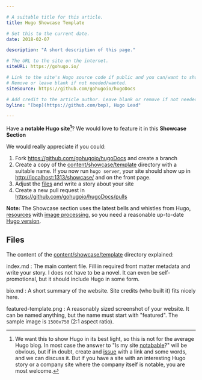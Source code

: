```yaml
---

# A suitable title for this article.
title: Hugo Showcase Template

# Set this to the current date.
date: 2018-02-07

description: "A short description of this page."

# The URL to the site on the internet.
siteURL: https://gohugo.io/

# Link to the site's Hugo source code if public and you can/want to share.
# Remove or leave blank if not needed/wanted.
siteSource: https://github.com/gohugoio/hugoDocs

# Add credit to the article author. Leave blank or remove if not needed/wanted.
byline: "[bep](https://github.com/bep), Hugo Lead"

---
```


Have a **notable Hugo site[^1]**? We would love to feature it in this **Showcase Section**

We would really appreciate if you could:

1. Fork https://github.com/gohugoio/hugoDocs and create a branch
1. Create a copy of the [content/showcase/template](https://github.com/gohugoio/hugoDocs/tree/master/content/showcase/template) directory with a suitable name. If you now run `hugo server`, your site should show up in [http://localhost:1313/showcase/](http://localhost:1313/showcase/) and on the front page.
2. Adjust the [files](#files) and write a story about your site
3. Create a new pull request in https://github.com/gohugoio/hugoDocs/pulls

**Note:** The Showcase section uses the latest bells and whistles from Hugo, [resources](/content-management/page-resources/) with [image processing](/content-management/image-processing/), so you need a reasonable up-to-date [Hugo version](https://github.com/gohugoio/hugo/releases). 

## Files

The content of the [content/showcase/template](https://github.com/gohugoio/hugoDocs/tree/master/content/showcase/template) directory explained:

index.md
: The main content file. Fill in required front matter metadata and write your story. I does not have to be a novel. It can even be self-promotional, but it should include Hugo in some form.

bio.md
: A short summary of the website. Site credits (who built it) fits nicely here.

featured-template.png
: A reasonably sized screenshot of your website. It can be named anything, but the name must start with "featured". The sample image is `1500x750` (2:1 aspect ratio).



[^1]: We want this to show Hugo in its best light, so this is not for the average Hugo blog. In most case the answer to "Is my site [notabable](http://www.dictionary.com/browse/notable)?" will be obvious, but if in doubt, create and [issue](https://github.com/gohugoio/hugoDocs/issues) with a link and some words, and we can discuss it. But if you have a site with an interesting Hugo story or a company site where the company itself is notable, you are most welcome.
